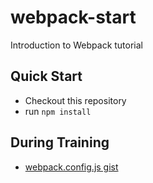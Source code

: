 # webpack-start
Introduction to Webpack tutorial

## Quick Start

* Checkout this repository
* run `npm install`

## During Training

* [webpack.config.js gist](http://github.slc.us.workfront.net/gist/jeremylund/ee1f9dd7188452f21c26)
